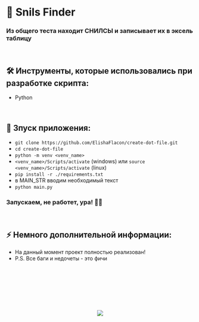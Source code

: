 <h1> 
     🔎 Snils Finder
</h1>

<h3>
Из общего теста находит СНИЛСЫ и записывает их в эксель таблицу
</h3>



</br>



<h2>
  🛠️ Инструменты, которые использовались при разработке скрипта:
</h2>

- Python



</br>



<h2>
  🚀 Зпуск приложения:
</h2>

- `git clone https://github.com/ElishaFlacon/create-dot-file.git`
- `cd create-dot-file`
- `python -m venv <venv_name>`
- `<venv_name>/Scripts/activate` (windows) или `source <venv_name>/Scripts/activate` (linux)
- `pip install -r ./requirements.txt`
- в MAIN_STR вводим необходимый текст
- `python main.py`
<h3>
    Запускаем, не работет, ура! 🗿🚬
</h3>



</br>



<h2>
⚡ Немного дополнительной информации:
</h2>

- На данный момент проект полностью реализован!
- P.S. Все баги и недочеты - это фичи




<br/>
<br/>
<br/>
<br/>
<br/>
<br/>



<p align="center">
  <img src="https://capsule-render.vercel.app/api?type=waving&color=d179b8&height=64&section=footer"/>
</p>

